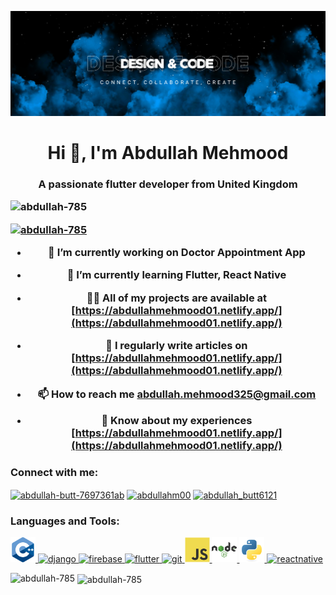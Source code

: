 ![logo](https://github.com/abdullah-785/abdullah-785/blob/main/148280039-301b677b-74e7-49f8-af75-15e7c9253d74.png)
<h1 align="center">Hi 👋, I'm Abdullah Mehmood</h1>
<h3 align="center">A passionate flutter developer from United Kingdom

<p align="left"> <img src="https://komarev.com/ghpvc/?username=abdullah-785&label=Profile%20views&color=0e75b6&style=flat" alt="abdullah-785" /> </p>

<p align="left"> <a href="https://github.com/ryo-ma/github-profile-trophy"><img src="https://github-profile-trophy.vercel.app/?username=abdullah-785" alt="abdullah-785" /></a> </p>

- 🔭 I’m currently working on **Doctor Appointment App**

- 🌱 I’m currently learning **Flutter, React Native**

- 👨‍💻 All of my projects are available at [https://abdullahmehmood01.netlify.app/](https://abdullahmehmood01.netlify.app/)

- 📝 I regularly write articles on [https://abdullahmehmood01.netlify.app/](https://abdullahmehmood01.netlify.app/)

- 📫 How to reach me **abdullah.mehmood325@gmail.com**

- 📄 Know about my experiences [https://abdullahmehmood01.netlify.app/](https://abdullahmehmood01.netlify.app/)

<h3 align="left">Connect with me:</h3>
<p align="left">
<a href="https://linkedin.com/in/abdullah-butt-7697361ab" target="blank"><img align="center" src="https://raw.githubusercontent.com/rahuldkjain/github-profile-readme-generator/master/src/images/icons/Social/linked-in-alt.svg" alt="abdullah-butt-7697361ab" height="30" width="40" /></a>
<a href="https://fb.com/abdullahm00" target="blank"><img align="center" src="https://raw.githubusercontent.com/rahuldkjain/github-profile-readme-generator/master/src/images/icons/Social/facebook.svg" alt="abdullahm00" height="30" width="40" /></a>
<a href="https://instagram.com/abdullah_butt6121" target="blank"><img align="center" src="https://raw.githubusercontent.com/rahuldkjain/github-profile-readme-generator/master/src/images/icons/Social/instagram.svg" alt="abdullah_butt6121" height="30" width="40" /></a>
</p>

<h3 align="left">Languages and Tools:</h3>
<p align="left"> <a href="https://www.w3schools.com/cpp/" target="_blank" rel="noreferrer"> <img src="https://raw.githubusercontent.com/devicons/devicon/master/icons/cplusplus/cplusplus-original.svg" alt="cplusplus" width="40" height="40"/> </a> <a href="https://www.djangoproject.com/" target="_blank" rel="noreferrer"> <img src="https://cdn.worldvectorlogo.com/logos/django.svg" alt="django" width="40" height="40"/> </a> <a href="https://firebase.google.com/" target="_blank" rel="noreferrer"> <img src="https://www.vectorlogo.zone/logos/firebase/firebase-icon.svg" alt="firebase" width="40" height="40"/> </a> <a href="https://flutter.dev" target="_blank" rel="noreferrer"> <img src="https://www.vectorlogo.zone/logos/flutterio/flutterio-icon.svg" alt="flutter" width="40" height="40"/> </a> <a href="https://git-scm.com/" target="_blank" rel="noreferrer"> <img src="https://www.vectorlogo.zone/logos/git-scm/git-scm-icon.svg" alt="git" width="40" height="40"/> </a> <a href="https://developer.mozilla.org/en-US/docs/Web/JavaScript" target="_blank" rel="noreferrer"> <img src="https://raw.githubusercontent.com/devicons/devicon/master/icons/javascript/javascript-original.svg" alt="javascript" width="40" height="40"/> </a> <a href="https://nodejs.org" target="_blank" rel="noreferrer"> <img src="https://raw.githubusercontent.com/devicons/devicon/master/icons/nodejs/nodejs-original-wordmark.svg" alt="nodejs" width="40" height="40"/> </a> <a href="https://www.python.org" target="_blank" rel="noreferrer"> <img src="https://raw.githubusercontent.com/devicons/devicon/master/icons/python/python-original.svg" alt="python" width="40" height="40"/> </a> <a href="https://reactnative.dev/" target="_blank" rel="noreferrer"> <img src="https://reactnative.dev/img/header_logo.svg" alt="reactnative" width="40" height="40"/> </a> </p>

<p><img align="left" src="https://github-readme-stats.vercel.app/api/top-langs?username=abdullah-785&show_icons=true&locale=en&layout=compact" alt="abdullah-785" /></p>

<p>&nbsp;<img align="center" src="https://github-readme-stats.vercel.app/api?username=abdullah-785&show_icons=true&locale=en" alt="abdullah-785" /></p>
